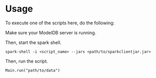 # Usage

To execute one of the scripts here, do the following:

Make sure your ModelDB server is running.

Then, start the spark shell.

```
spark-shell -i <script_name> --jars <path/to/sparkclientjar.jar>
```

Then, run the script.

```
Main.run("path/to/data")
```
